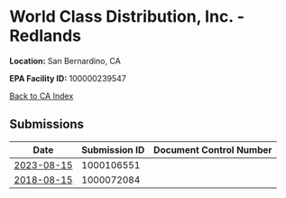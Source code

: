 # World Class Distribution, Inc. - Redlands

**Location:** San Bernardino, CA

**EPA Facility ID:** 100000239547

[Back to CA Index](../../index.md)

## Submissions

| Date | Submission ID | Document Control Number |
|------|--------------|-------------------------|
| [2023-08-15](submissions/1000106551.md) | 1000106551 |  |
| [2018-08-15](submissions/1000072084.md) | 1000072084 |  |
